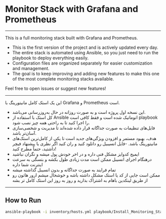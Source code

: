 # Monitor Stack with Grafana and Prometheus

---



This is a full monitoring stack built with Grafana and Prometheus.  
- This is the first version of the project and is actively updated every day.  
- The entire stack is automated using Ansible, so you just need to run the playbook to deploy everything easily.  
- Configuration files are organized separately for easier customization and management.  
- The goal is to keep improving and adding new features to make this one of the most complete monitoring stacks available.  

Feel free to open issues or suggest new features!

---



این یک استک کامل مانیتورینگ با Grafana و Prometheus است.  
- این نسخه اول پروژه است و به صورت روزانه در حال به‌روزرسانی می‌باشد.  
- کل استک با استفاده از Ansible اتوماتیک شده است و فقط کافی است playbook را اجرا کنید تا به راحتی همه چیز نصب شود.  
- فایل‌های تنظیمات به صورت جداگانه قرار داده شده‌اند تا مدیریت و شخصی‌سازی آسان‌تر باشد.  
- هدف، بهبود مستمر و افزودن ویژگی‌های جدید است تا یکی از کامل‌ترین استک‌های مانیتورینگ باشد.
-فایل انسیبیل رو دانلود کنید و ران کنید 
اگر نظری یا پیشنهاد فیچر داشتید، حتماً مطرح کنید!
- ایمیج کدوایز مشکل فنی داره و در اخر خودش پول میشه و نگران نباشید 
- درهنگام اجرای انسیبل ممکن است مدت زیادی طول بکشه و بتسگی به سرعت اینترنت شما داره 
- تمام فرایند به صورت جداگانه و بدون انسیبل گذاشته میشه 
- ممکن است جایی از کد یا استک مشکل داشته باشه و خوشحال میشم ارور هاتون رو از طریق  لینکدین  باهام به اشتراک بذارید و روز به روز این استک کامل تر بشه 

---

## How to Run

```bash
ansible-playbook -i inventory/hosts.yml playbook/Install_Monitoring_Stack.yml
